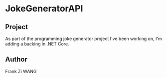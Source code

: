 # JokeGeneratorAPI
## Project
As part of the programming joke generator project I've been working on, I'm adding a backing in .NET Core.
## Author
Frank Zi WANG
